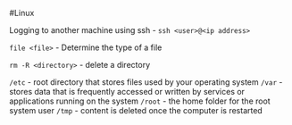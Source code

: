 #Linux 

Logging to another machine using ssh - `ssh <user>@<ip address>`

`file <file>` - Determine the type of a file

`rm -R <directory>` - delete a directory

`/etc` - root directory that stores files used by your operating system
`/var` - stores data that is frequently accessed or written by services or applications running on the system
`/root` - the home folder for the root system user
`/tmp` - content is deleted once the computer is restarted